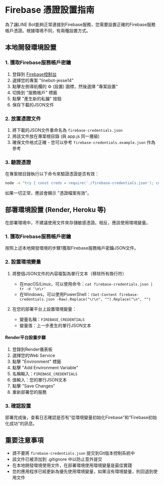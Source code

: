 # Firebase 憑證設置指南

為了讓LINE Bot能夠正常連接到Firebase服務，您需要設置正確的Firebase服務帳戶憑證。根據環境不同，有兩種設置方式。

## 本地開發環境設置

### 1. 獲取Firebase服務帳戶密鑰

1. 登錄到 [Firebase控制台](https://console.firebase.google.com/)
2. 選擇您的專案 "linebot-jesse14"
3. 點擊左側導航欄的 ⚙️ (設置) 圖標，然後選擇 "專案設置"
4. 切換到 "服務帳戶" 標籤
5. 點擊 "產生新的私鑰" 按鈕
6. 保存下載的JSON文件

### 2. 放置憑證文件

1. 將下載的JSON文件重命名為 `firebase-credentials.json`
2. 將該文件放在專案根目錄 (與 app.js 同一層級)
3. 確保文件格式正確 - 您可以參考 `firebase-credentials.example.json` 作為參考

### 3. 驗證憑證

在專案根目錄執行以下命令來驗證憑證是否有效：

```bash
node -e "try { const creds = require('./firebase-credentials.json'); console.log('憑證檔案有效'); } catch (e) { console.error('憑證檔案無效:', e.message); }"
```

如果一切正常，應該會顯示 "憑證檔案有效"。

## 部署環境設置 (Render, Heroku 等)

在部署環境中，不建議使用文件來存儲敏感憑證。相反，應該使用環境變量。

### 1. 獲取Firebase服務帳戶密鑰

按照上述本地開發環境的步驟1獲取Firebase服務帳戶密鑰JSON文件。

### 2. 設置環境變量

1. 將整個JSON文件的內容複製為單行文本（移除所有換行符）
   - 在macOS/Linux，可以使用命令：`cat firebase-credentials.json | tr -d '\n\r'`
   - 在Windows，可以使用PowerShell：`(Get-Content firebase-credentials.json -Raw).Replace("\r\n", "").Replace("\n", "")`

2. 在您的部署平台上設置環境變量：
   - 變量名稱：`FIREBASE_CREDENTIALS`
   - 變量值：上一步產生的單行JSON文本

#### Render平台設置步驟

1. 登錄到Render儀表板
2. 選擇您的Web Service
3. 點擊 "Environment" 標籤
4. 點擊 "Add Environment Variable"
5. 名稱輸入：`FIREBASE_CREDENTIALS`
6. 值輸入：您的單行JSON文本
7. 點擊 "Save Changes"
8. 重新部署您的服務

### 3. 確認設置

部署完成後，查看日志確認是否有"從環境變量初始化Firebase"和"Firebase初始化成功"的訊息。

## 重要注意事項

- 請不要將 `firebase-credentials.json` 提交到Git版本控制系統中
- 該文件已被添加到 .gitignore 中以防止意外提交
- 在本地開發環境使用文件，在部署環境使用環境變量是最佳實踐
- 您的應用程序已經更新為優先使用環境變量，如果沒有環境變量，則回退到使用文件 